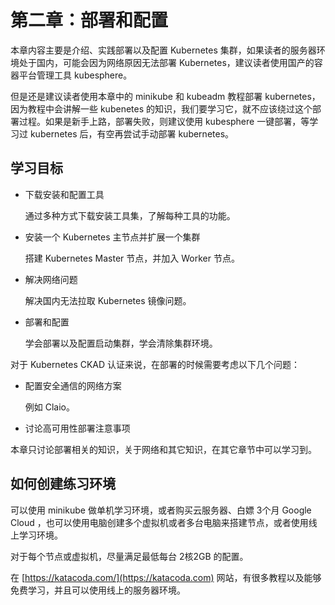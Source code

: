 # 第二章：部署和配置

本章内容主要是介绍、实践部署以及配置 Kubernetes 集群，如果读者的服务器环境处于国内，可能会因为网络原因无法部署 Kubernetes，建议读者使用国产的容器平台管理工具  kubesphere。

但是还是建议读者使用本章中的 minikube 和 kubeadm 教程部署 kubernetes，因为教程中会讲解一些 kubenetes 的知识，我们要学习它，就不应该绕过这个部署过程。如果是新手上路，部署失败，则建议使用 kubesphere 一键部署，等学习过 kubernetes 后，有空再尝试手动部署 kubernetes。



## 学习目标

*   下载安装和配置工具

    通过多种方式下载安装工具集，了解每种工具的功能。
*   安装一个 Kubernetes 主节点并扩展一个集群

    搭建 Kubernetes Master 节点，并加入 Worker 节点。
*   解决网络问题

    解决国内无法拉取 Kubernetes 镜像问题。
*   部署和配置

    学会部署以及配置启动集群，学会清除集群环境。

对于 Kubernetes CKAD 认证来说，在部署的时候需要考虑以下几个问题：

*   配置安全通信的网络方案

    例如 Claio。
* 讨论高可用性部署注意事项

本章只讨论部署相关的知识，关于网络和其它知识，在其它章节中可以学习到。

## 如何创建练习环境

可以使用 minikube 做单机学习环境，或者购买云服务器、白嫖 3个月 Google Cloud ，也可以使用电脑创建多个虚拟机或者多台电脑来搭建节点，或者使用线上学习环境。

对于每个节点或虚拟机，尽量满足最低每台 2核2GB 的配置。

在 [https://katacoda.com/](https://katacoda.com) 网站，有很多教程以及能够免费学习，并且可以使用线上的服务器环境。

